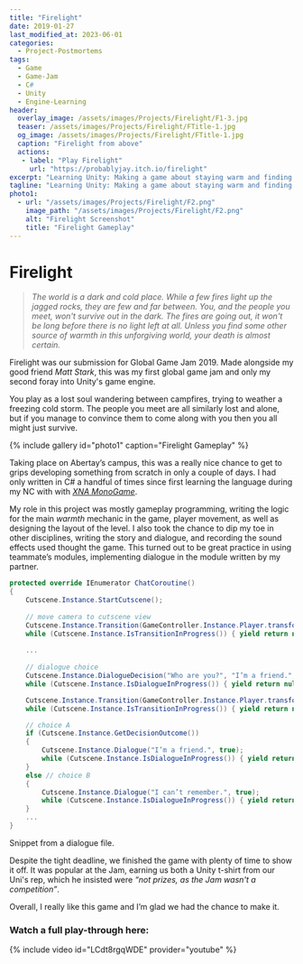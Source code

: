 ```yaml
---
title: "Firelight"
date: 2019-01-27
last_modified_at: 2023-06-01
categories:
  - Project-Postmortems
tags:
  - Game
  - Game-Jam
  - C#
  - Unity
  - Engine-Learning
header:
  overlay_image: /assets/images/Projects/Firelight/F1-3.jpg
  teaser: /assets/images/Projects/Firelight/FTitle-1.jpg
  og_image: /assets/images/Projects/Firelight/FTitle-1.jpg
  caption: "Firelight from above"
  actions: 
   - label: "Play Firelight"
     url: "https://probablyjay.itch.io/firelight"
excerpt: "Learning Unity: Making a game about staying warm and finding friends."
tagline: "Learning Unity: Making a game about staying warm and finding friends."
photo1:
  - url: "/assets/images/Projects/Firelight/F2.png"
    image_path: "/assets/images/Projects/Firelight/F2.png"
    alt: "Firelight Screenshot"
    title: "Firelight Gameplay"
---
```

# Firelight
> *The world is a dark and cold place. While a few fires light up the jagged rocks, 
they are few and far between. You, and the people you meet, won't survive out in the dark. 
The fires are going out, it won't be long before there is no light left at all. 
Unless you find some other source of warmth in this unforgiving world, 
your death is almost certain.*

Firelight was our submission for Global Game Jam 2019. Made alongside my good friend *Matt Stark*, this was my first global game 
jam and only my second foray into Unity's game engine.

You play as a lost soul wandering between campfires, 
trying to weather a freezing cold storm. The people you meet are all similarly lost and alone, 
but if you manage to convince them to come along with you then you all might just survive.  

{% include gallery id="photo1" caption="Firelight Gameplay" %}

Taking place on Abertay’s campus, this was a really nice chance to get to grips developing something from scratch 
in only a couple of days. I had only written in C# a handful of times since first learning the language 
during my NC with with [*XNA MonoGame*](https://www.monogame.net). 

My role in this project was mostly gameplay programming, writing the logic for the main *warmth* mechanic in the game, 
player movement, as well as designing the layout of the level. I also took the chance to dip my toe in other disciplines, 
writing the story and dialogue, and recording the sound effects used thought the game. This turned out to be great practice 
in using teammate’s modules, implementing dialogue in the module written by my partner.

````csharp
protected override IEnumerator ChatCoroutine()
{
    Cutscene.Instance.StartCutscene();
 
    // move camera to cutscene view 
    Cutscene.Instance.Transition(GameController.Instance.Player.transform.position);
    while (Cutscene.Instance.IsTransitionInProgress()) { yield return null; }
    
    ...
    
    // dialogue choice
    Cutscene.Instance.DialogueDecision("Who are you?", "I’m a friend.", "I can’t remember.", true);
    while (Cutscene.Instance.IsDialogueInProgress()) { yield return null; }

    Cutscene.Instance.Transition(GameController.Instance.Player.transform.position);
    while (Cutscene.Instance.IsTransitionInProgress()) { yield return null; }

    // choice A
    if (Cutscene.Instance.GetDecisionOutcome())
    {
        Cutscene.Instance.Dialogue("I’m a friend.", true);
        while (Cutscene.Instance.IsDialogueInProgress()) { yield return null; }
    }
    else // choice B
    {
        Cutscene.Instance.Dialogue("I can’t remember.", true);
        while (Cutscene.Instance.IsDialogueInProgress()) { yield return null; }
    }
    ...
}

````
<figcaption>Snippet from a dialogue file.</figcaption>

Despite the tight deadline, we finished the game with plenty of time to show it off. 
It was popular at the Jam, earning us both a Unity t-shirt from our Uni's rep, which he insisted were 
*“not prizes, as the Jam wasn't a competition”*. 

Overall, I really like this game and I’m glad we had the chance to make it.

### Watch a full play-through here:

{% include video id="LCdt8rgqWDE" provider="youtube" %}
